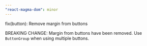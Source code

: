 ```yaml
---
"react-magma-dom": minor
---
```


fix(button): Remove margin from buttons

BREAKING CHANGE: Margin from buttons have been removed. Use `ButtonGroup` when using multiple buttons.